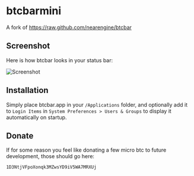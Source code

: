 
btcbarmini
======

A fork of https://raw.github.com/nearengine/btcbar

## Screenshot

Here is how btcbar looks in your status bar:

![Screenshot](https://photos-4.dropbox.com/t/2/AADlRxESldutnS_ADWKsKPqdCnyf5ot7WrCHwtFAxU4XPw/12/5800463/png/32x32/3/1465617600/0/2/Screenshot%202016-06-08%2017.06.05.png/EKuaqwQYz4cLIAIoAg/azHbq9nEWLMEdmz2fexBOOyp-LtqV2S9cvFPm1SEfAU?size_mode=3&size=2048x1536)

## Installation

Simply place btcbar.app in your `/Applications` folder, and optionally add it to `Login Items` in `System Preferences > Users & Groups` to display it automatically on startup.

## Donate

If for some reason you feel like donating a few micro btc to future development, those should go here:

`1D3NtjVFpoXonqk3MZwsYD9iV5WA7MRXUj`
